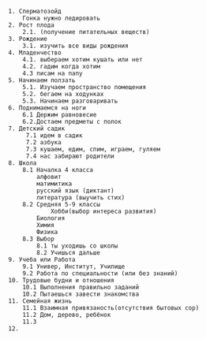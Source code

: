 	1. Сперматозойд 
		Гонка нужно ледировать
	2. Рост плода
		2.1. (получение питательных веществ)
	3. Рождение
		3.1. изучить все виды рождения
	4. Младенчество
		4.1. выбераем хотим кушать или нет
		4.2. гадим когда хотим
		4.3 писам на папу
	5. Начинаем ползать
		5.1. Изучаем пространство помещения
		5.2. бегаем на ходунках
		5.3. Начинаем разговаривать
	6. Поднимаемся на ноги
		6.1 Держим равновесие
		6.2.Достаем предметы с полок
	7. Детский садик
		 7.1 идем в садик
		 7.2 азбука 
		 7.3 кушаем, едим, спим, играем, гуляем
		 7.4 нас забирают родители
	8. Школа
		8.1 Началка 4 класса
			алфовит
			матимитика
			русский язык (диктант)
			литература (выучить стих) 
		8.2 Средняя 5-9 классы
				Хобби(выбор интереса развития)
			Биология
			Химия
			Физика
		8.3 Выбор
			8.1 ты уходишь со школы
			8.2 Учишься дальше
	9. Учеба или Работа
		9.1 Универ, Институт, Училище
		9.2 Работа по специальности (или без знаний)
	10. Трудовые будни и отношения
		10.1 Выполнения правильно заданий
		10.2 Пытаешься завести знакомства
	11. Семейная жизнь
		11.1 Взаимная привязаность(отсутствия бытовых сор)
		11.2 Дом, дерево, ребёнок
		11.3 
	12. 